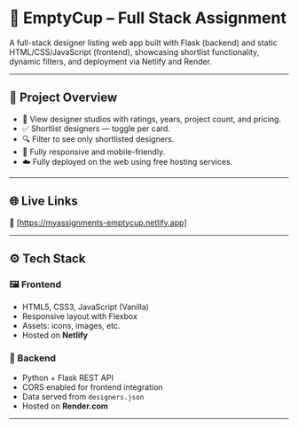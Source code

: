 # 🧠 EmptyCup – Full Stack Assignment

A full-stack designer listing web app built with Flask (backend) and static HTML/CSS/JavaScript (frontend), showcasing shortlist functionality, dynamic filters, and deployment via Netlify and Render.

---

## 📌 Project Overview

- 💼 View designer studios with ratings, years, project count, and pricing.
- ✅ Shortlist designers — toggle per card.
- 🔍 Filter to see only shortlisted designers.
- 📱 Fully responsive and mobile-friendly.
- ☁️ Fully deployed on the web using free hosting services.

---

## 🌐 Live Links

🔗 [https://myassignments-emptycup.netlify.app]

---

## ⚙️ Tech Stack

### 🖼 Frontend
- HTML5, CSS3, JavaScript (Vanilla)
- Responsive layout with Flexbox
- Assets: icons, images, etc.
- Hosted on **Netlify**

### 🔧 Backend
- Python + Flask REST API
- CORS enabled for frontend integration
- Data served from `designers.json`
- Hosted on **Render.com**

---
